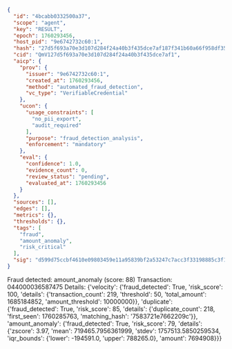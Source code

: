 ```json
{
  "id": "4bcabb0332500a37",
  "scope": "agent",
  "key": "RESULT",
  "epoch": 1760293456,
  "host_pid": "9e6742732c60:1",
  "hash": "27d5f693a70e3d107d284f24a40b3f435dce7af187f341b60a66f958df358532",
  "cid": "QmV127d5f693a70e3d107d284f24a40b3f435dce7af1",
  "aicp": {
    "prov": {
      "issuer": "9e6742732c60:1",
      "created_at": 1760293456,
      "method": "automated_fraud_detection",
      "vc_type": "VerifiableCredential"
    },
    "ucon": {
      "usage_constraints": [
        "no_pii_export",
        "audit_required"
      ],
      "purpose": "fraud_detection_analysis",
      "enforcement": "mandatory"
    },
    "eval": {
      "confidence": 1.0,
      "evidence_count": 0,
      "review_status": "pending",
      "evaluated_at": 1760293456
    }
  },
  "sources": [],
  "edges": [],
  "metrics": {},
  "thresholds": {},
  "tags": [
    "fraud",
    "amount_anomaly",
    "risk_critical"
  ],
  "sig": "d599d75ccbf4610e09803459e11a95839bf2a53247c7acc3f33198885c3f13e4"
}
```

Fraud detected: amount_anomaly (score: 88)
Transaction: 044000036587475
Details: {'velocity': {'fraud_detected': True, 'risk_score': 100, 'details': {'transaction_count': 219, 'threshold': 50, 'total_amount': 1685184852, 'amount_threshold': 10000000}}, 'duplicate': {'fraud_detected': True, 'risk_score': 85, 'details': {'duplicate_count': 218, 'first_seen': 1760285763, 'matching_hash': '7583721e7662209c'}}, 'amount_anomaly': {'fraud_detected': True, 'risk_score': 79, 'details': {'zscore': 3.97, 'mean': 719465.7956361999, 'stdev': 1757513.5850259534, 'iqr_bounds': {'lower': -194591.0, 'upper': 788265.0}, 'amount': 7694908}}}